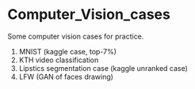 # Computer_Vision_cases
Some computer vision cases for practice.
1. MNIST (kaggle case, top-7%)
2. KTH video classification
3. Lipstics segmentation case (kaggle unranked case)
4. LFW (GAN of faces drawing)
